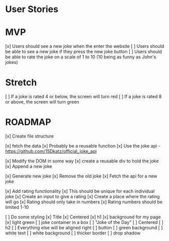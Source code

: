 # User Stories

# MVP

[x] Users should see a new joke when the enter the website
[ ] Users should be able to see a new joke if they press the new joke button
[ ] Users should be able to rate the joke on a scale of 1 to 10 (10 being as funny as John's jokes)

# Stretch

[ ] If a joke is rated 4 or below, the screen will turn red
[ ] If a joke is rated 8 or above, the screen will turn green


# ROADMAP

[x] Create file structure

[x] fetch the data
    [x] Probably be a reusable function
    [x] Use the joke api - https://github.com/15Dkatz/official_joke_api

[x] Modify the DOM in some way
    [x] create a reusable div to hold the joke
    [x] Append a new joke

[x] Generate new joke
    [x] Remove the old joke
    [x] Fetch the api for a new joke

[x] Add rating functionality
    [x] This should be unique for each individual joke
    [x] Create an input to give a rating
    [x] Create a place where the rating will go
    [x] Rating should only take in numbers
    [x] Rating numbers should be limited 1-10

[ ] Do some styling
    [x] Title
        [x] Centered
        [x] h1
    [x] background for my page
        [x] light green
    [ ] joke container in a box
        [ ] "Joke of the Day"
        [ ] Centered
        [ ] h2
        [ ] Everything else will be aligned right
        [ ] button
            [ ] green background
            [ ] white text
        [ ] white background
        [ ] thicker border
        [ ] drop shadow